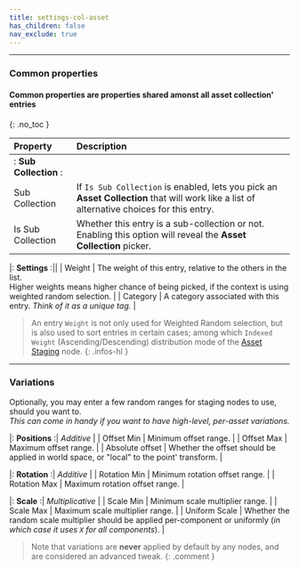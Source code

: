 ```yaml
---
title: settings-col-asset
has_children: false
nav_exclude: true
---
```


---
### Common properties
#### Common properties are properties shared amonst all asset collection' entries
{: .no_toc }  

| Property       | Description          |
|:-------------|:------------------|
|: **Sub Collection** :||
| Sub Collection           | If `Is Sub Collection` is enabled, lets you pick an **Asset Collection** that will work like a list of alternative choices for this entry. |
| Is Sub Collection           | Whether this entry is a sub-collection or not.<br>Enabling this option will reveal the **Asset Collection** picker. |

|: **Settings** :||
| Weight       | The weight of this entry, relative to the others in the list.<br>Higher weights means higher chance of being picked, if the context is using weighted random selection. |
| Category       | A category associated with this entry. *Think of it as a unique tag.* |

> An entry `Weight` is not only used for Weighted Random selection, but is also used to sort entries in certain cases; among which `Indexed Weight` (Ascending/Descending) distribution mode of the [Asset Staging](../assets-staging.html) node.
{: .infos-hl }

---
### Variations

Optionally, you may enter a few random ranges for staging nodes to use, should you want to.  
*This can come in handy if you want to have high-level, per-asset variations.*

|: **Positions** :| *Additive* |
| Offset Min       | Minimum offset range. |
| Offset Max       | Maximum offset range. |
| Absolute offset       | Whether the offset should be applied in world space, or "local" to the point' transform. |

|: **Rotation** :| *Additive* |
| Rotation Min       | Minimum rotation offset range. |
| Rotation Max       | Maximum rotation offset range. |

|: **Scale** :| *Multiplicative* |
| Scale Min       | Minimum scale multiplier range. |
| Scale Max       | Maximum scale multiplier range. |
| Uniform Scale       | Whether the random scale multiplier should be applied per-component or uniformly (*in which case it uses `X` for all components*). |

> Note that variations are **never** applied by default by any nodes, and are considered an advanced tweak.
{: .comment }

